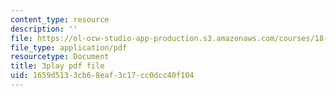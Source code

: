 ```yaml
---
content_type: resource
description: ''
file: https://ol-ocw-studio-app-production.s3.amazonaws.com/courses/18-02-multivariable-calculus-fall-2007/1659d5133cb68eaf3c17cc0dcc40f104_ZwpwmGP5ITM.pdf
file_type: application/pdf
resourcetype: Document
title: 3play pdf file
uid: 1659d513-3cb6-8eaf-3c17-cc0dcc40f104
---
```

